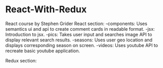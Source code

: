 # React-With-Redux
React course by Stephen Grider
React section:
-components: Uses semantics ui and api to create comment cards in readable format.
-jsx: Introduction to jsx.
-pics: Takes user input and searches image API to display relevant search results.
-seasons: Uses user geo location and displays corresponding season on screen.
-videos: Uses youtube API to recreate basic youtube application.

Redux section:
